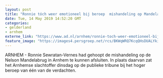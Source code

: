 ```yaml
---
layout: post
title: "Ronnie tóch weer emotioneel bij beroep  mishandeling op Mandelabrug"
date: Tue, 14 May 2019 14:52:20 GMT
categories: 
- gelderland 
- arnhem 
externe_link: "https://www.ad.nl/arnhem/ronnie-toch-weer-emotioneel-bij-beroep-mishandeling-op-mandelabrug~a89b22ba/"
feature_image: "https://images4.persgroep.net/rcs/BKWqWRQ7KcqQHsDUALYkia9fouo/diocontent/106914651/_fitwidth/400/?appId=21791a8992982cd8da851550a453bd7f&quality=0.7"
---
```


ARNHEM - Ronnie Sewratan-Vernes had gehoopt de mishandeling op de Nelson Mandelabrug in Arnhem te kunnen afsluiten. In plaats daarvan zat het Arnhemse slachtoffer dinsdag op de publieke tribune bij het hoger beroep van één van de verdachten.
